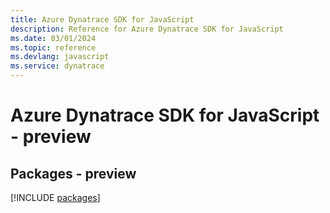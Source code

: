 ```yaml
---
title: Azure Dynatrace SDK for JavaScript
description: Reference for Azure Dynatrace SDK for JavaScript
ms.date: 03/01/2024
ms.topic: reference
ms.devlang: javascript
ms.service: dynatrace
---
```

# Azure Dynatrace SDK for JavaScript - preview
## Packages - preview
[!INCLUDE [packages](dynatrace-index.md)]